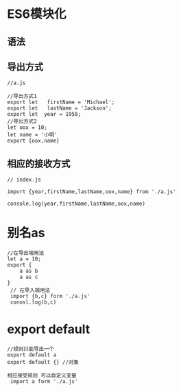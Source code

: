 # ES6模块化

## 语法

## 导出方式

```
//a.js

//导出方式1 
export let   firstName = 'Michael';
export let   lastName = 'Jackson';
export let  year = 1958;
//导出方式2
let oox = 10;
let name = '小明' 
export {oox,name}
```

## 相应的接收方式

```
// index.js

import {year,firstName,lastName,oox,name} from './a.js'

console.log(year,firstName,lastName,oox,name)
```

# 别名as

```
//在导出端用法
let a = 10;
export { 
    a as b
    a as c
}
 // 在导入端用法
 import {b,c} form './a.js'
 conosl.log(b,c)
```

# export default

```
//规则只能导出一个 
export default a 
export default {} //对象

相应接受规则 可以自定义变量 
 import a form './a.js'
```
